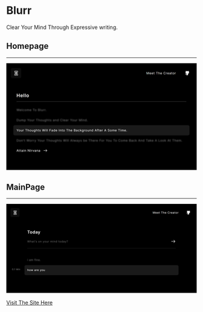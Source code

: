 # Blurr

Clear Your Mind Through Expressive writing.

## Homepage

---

![Home Page](/images_assets/1.png)

## MainPage

---

![Main Page](/images_assets/2.png)

[Visit The Site Here](https://blurr.vercel.app/)
